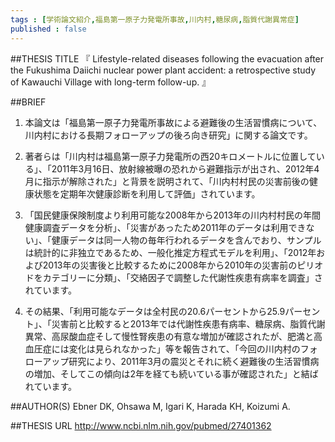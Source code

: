 ```yaml
--- 
tags : [学術論文紹介,福島第一原子力発電所事故,川内村,糖尿病,脂質代謝異常症] 
published : false 
---
```


##THESIS TITLE
『
Lifestyle-related diseases following the evacuation after the Fukushima Daiichi nuclear power plant accident: a retrospective study of Kawauchi Village with long-term follow-up.
』

##BRIEF
1. 本論文は「福島第一原子力発電所事故による避難後の生活習慣病について、川内村における長期フォローアップの後ろ向き研究」に関する論文です。

1. 著者らは「川内村は福島第一原子力発電所の西20キロメートルに位置している」、「2011年3月16日、放射線被曝の恐れから避難指示が出され、2012年4月に指示が解除された」と背景を説明されて、「川内村村民の災害前後の健康状態を定期年次健康診断を利用して評価」されています。

1. 「国民健康保険制度より利用可能な2008年から2013年の川内村村民の年間健康調査データを分析」、「災害があったため2011年のデータは利用できない」、「健康データは同一人物の毎年行われるデータを含んでおり、サンプルは統計的に非独立であるため、一般化推定方程式モデルを利用」、「2012年および2013年の災害後と比較するために2008年から2010年の災害前のピリオドをカテゴリーに分類」、「交絡因子で調整した代謝性疾患有病率を調査」されています。  

1. その結果、「利用可能なデータは全村民の20.6パーセントから25.9パーセント」、「災害前と比較すると2013年では代謝性疾患有病率、糖尿病、脂質代謝異常、高尿酸血症そして慢性腎疾患の有意な増加が確認されたが、肥満と高血圧症には変化は見られなかった」等を報告されて、「今回の川内村のフォローアップ研究により、2011年3月の震災とそれに続く避難後の生活習慣病の増加、そしてこの傾向は2年を経ても続いている事が確認された」と結ばれています。

##AUTHOR(S)
Ebner DK, Ohsawa M, Igari K, Harada KH, Koizumi A.

##THESIS URL
[
http://www.ncbi.nlm.nih.gov/pubmed/27401362
](
http://www.ncbi.nlm.nih.gov/pubmed/27401362
)